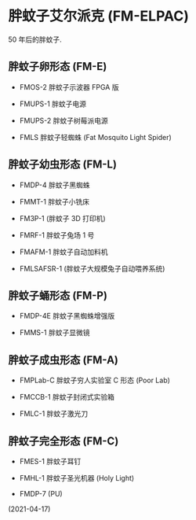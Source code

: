<!-- fm01_doc/future.md -->

# 胖蚊子艾尔派克 (FM-ELPAC)
50 年后的胖蚊子.


## 胖蚊子卵形态 (FM-E)

+ FMOS-2  胖蚊子示波器 FPGA 版

+ FMUPS-1  胖蚊子电源

+ FMUPS-2  胖蚊子树莓派电源

+ FMLS  胖蚊子轻蜘蛛 (Fat Mosquito Light Spider)


## 胖蚊子幼虫形态 (FM-L)

+ FMDP-4  胖蚊子黑蜘蛛

+ FMMT-1  胖蚊子小铣床

+ FM3P-1  (胖蚊子 3D 打印机)

+ FMRF-1  胖蚊子兔场 1 号

+ FMAFM-1  胖蚊子自动加料机

+ FMLSAFSR-1  (胖蚊子大规模兔子自动喂养系统)


## 胖蚊子蛹形态 (FM-P)

+ FMDP-4E  胖蚊子黑蜘蛛增强版

+ FMMS-1  胖蚊子显微镜


## 胖蚊子成虫形态 (FM-A)

+ FMPLab-C  胖蚊子穷人实验室 C 形态 (Poor Lab)

+ FMCCB-1  胖蚊子封闭式实验箱

+ FMLC-1  胖蚊子激光刀


## 胖蚊子完全形态 (FM-C)

+ FMES-1  胖蚊子耳钉

+ FMHL-1  胖蚊子圣光机器 (Holy Light)

+ FMDP-7  (PU)


(2021-04-17)
